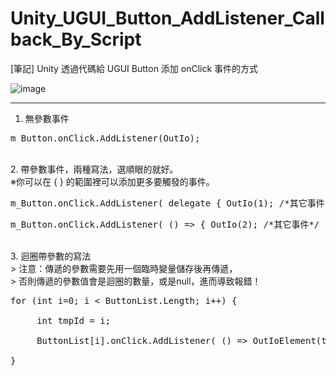 # Unity_UGUI_Button_AddListener_Callback_By_Script
[筆記] Unity 透過代碼給 UGUI Button 添加 onClick 事件的方式


![image](https://raw.githubusercontent.com/Yasudabo/Unity_UGUI_Button_AddListener_Callback_By_Script/master/UGUIButtonAddListenerScriptDemo.gif)

--------
1. 無參數事件
<pre>
m_Button.onClick.AddListener(OutIo);
</pre>

<br/>
2. 帶參數事件，兩種寫法，選順眼的就好。
<br/>※你可以在 { } 的範圍裡可以添加更多要觸發的事件。
<pre>
m_Button.onClick.AddListener( delegate { OutIo(1); /*其它事件*/ });
</pre>

<pre>
m_Button.onClick.AddListener( () => { OutIo(2); /*其它事件*/ });
</pre>

<br/>
3. 迴圈帶參數的寫法
<br/>> 注意：傳遞的參數需要先用一個臨時變量儲存後再傳遞，
<br/>> 否則傳遞的參數值會是迴圈的數量，或是null，進而導致報錯！
<pre>
for (int i=0; i < ButtonList.Length; i++) {
<br/>     int tmpId = i;
<br/>     ButtonList[i].onClick.AddListener( () => OutIoElement(tmpId) );
<br/>}
</pre>



